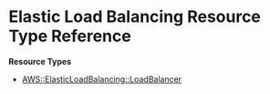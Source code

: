 # Elastic Load Balancing Resource Type Reference<a name="AWS_ElasticLoadBalancing"></a>

**Resource Types**
+ [AWS::ElasticLoadBalancing::LoadBalancer](aws-properties-ec2-elb.md)